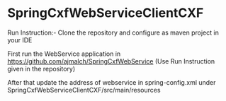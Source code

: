 # SpringCxfWebServiceClientCXF

Run Instruction:-
Clone the repository and configure as maven project in your IDE

First run the WebService application in https://github.com/ajmalch/SpringCxfWebService (Use Run Instruction given in the repository)

After that update the address of webservice in spring-config.xml under
SpringCxfWebServiceClientCXF/src/main/resources
